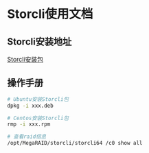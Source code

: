 # Storcli使用文档

## Storcli安装地址

[Storcli安装包](https://www.broadcom.com/site-search?q=Latest%20Storcli)

## 操作手册

```bash
# Ubuntu安装Storcli包
dpkg -i xxx.deb

# Centos安装Storcli包
rmp -i xxx.rpm

# 查看raid信息
/opt/MegaRAID/storcli/storcli64 /c0 show all
```
